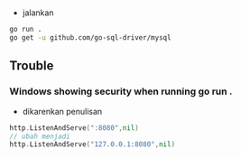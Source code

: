 # 

* jalankan
```bash
go run .
go get -u github.com/go-sql-driver/mysql
```

## Trouble
### Windows showing security when running go run .
* dikarenkan penulisan 
```go
http.ListenAndServe(":8080",nil)
// ubah menjadi
http.ListenAndServe("127.0.0.1:8080",nil)
```